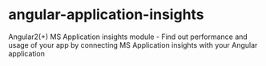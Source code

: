 # angular-application-insights
Angular2(+) MS Application insights module - Find out performance and usage of your app by connecting MS Application insights with your Angular application
